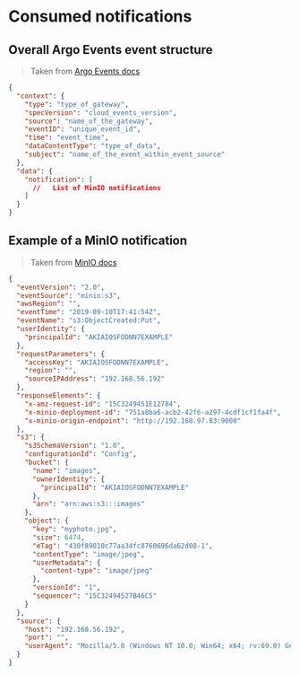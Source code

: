 # Consumed notifications

## Overall Argo Events event structure

> Taken from [Argo Events docs](https://argoproj.github.io/argo-events/setup/minio/#event-structure)

```json
{
  "context": {
    "type": "type_of_gateway",
    "specVersion": "cloud_events_version",
    "source": "name_of_the_gateway",
    "eventID": "unique_event_id",
    "time": "event_time",
    "dataContentType": "type_of_data",
    "subject": "name_of_the_event_within_event_source"
  },
  "data": {
    "notification": [
      //   List of MinIO notifications
    ]
  }
}
```

## Example of a MinIO notification

> Taken from [MinIO docs](https://github.com/minio/minio/blob/master/docs/bucket/notifications/README.md#step-4-test-on-kafka)

```json
{
  "eventVersion": "2.0",
  "eventSource": "minio:s3",
  "awsRegion": "",
  "eventTime": "2019-09-10T17:41:54Z",
  "eventName": "s3:ObjectCreated:Put",
  "userIdentity": {
    "principalId": "AKIAIOSFODNN7EXAMPLE"
  },
  "requestParameters": {
    "accessKey": "AKIAIOSFODNN7EXAMPLE",
    "region": "",
    "sourceIPAddress": "192.168.56.192"
  },
  "responseElements": {
    "x-amz-request-id": "15C3249451E12784",
    "x-minio-deployment-id": "751a8ba6-acb2-42f6-a297-4cdf1cf1fa4f",
    "x-minio-origin-endpoint": "http://192.168.97.83:9000"
  },
  "s3": {
    "s3SchemaVersion": "1.0",
    "configurationId": "Config",
    "bucket": {
      "name": "images",
      "ownerIdentity": {
        "principalId": "AKIAIOSFODNN7EXAMPLE"
      },
      "arn": "arn:aws:s3:::images"
    },
    "object": {
      "key": "myphoto.jpg",
      "size": 6474,
      "eTag": "430f89010c77aa34fc8760696da62d08-1",
      "contentType": "image/jpeg",
      "userMetadata": {
        "content-type": "image/jpeg"
      },
      "versionId": "1",
      "sequencer": "15C32494527B46C5"
    }
  },
  "source": {
    "host": "192.168.56.192",
    "port": "",
    "userAgent": "Mozilla/5.0 (Windows NT 10.0; Win64; x64; rv:69.0) Gecko/20100101 Firefox/69.0"
  }
}
```
